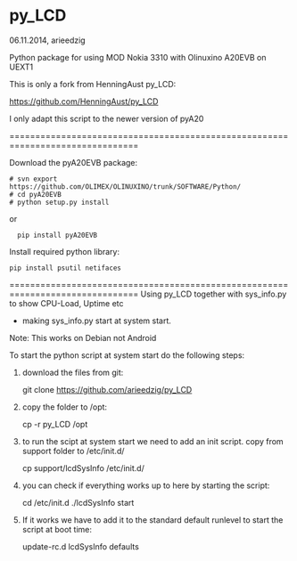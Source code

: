 py_LCD
======
06.11.2014, arieedzig

Python package for using MOD Nokia 3310 with Olinuxino A20EVB on UEXT1

This is only a fork from HenningAust py_LCD:

https://github.com/HenningAust/py_LCD

I only adapt this script to the newer version of pyA20

===============================================================================

Download the pyA20EVB package: 

	# svn export https://github.com/OLIMEX/OLINUXINO/trunk/SOFTWARE/Python/
	# cd pyA20EVB
	# python setup.py install

or

      pip install pyA20EVB

Install required python library:

	pip install psutil netifaces

===============================================================================
Using py_LCD together with sys_info.py to show CPU-Load, Uptime etc 
+ making sys_info.py start at system start.

Note: This works on Debian not Android

To start the python script at system start do the following steps:

1. download the files from git:

	git clone https://github.com/arieedzig/py_LCD

2. copy the folder to /opt:

	cp -r py_LCD /opt

3. to run the scipt at system start we need to add an init script. copy from support folder to /etc/init.d/

	cp support/lcdSysInfo /etc/init.d/

4. you can check if everything works up to here by starting the script:

	cd /etc/init.d
	./lcdSysInfo start

5. If it works we have to add it to the standard default runlevel to start the script at boot time:

	update-rc.d lcdSysInfo defaults

